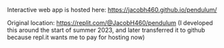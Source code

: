 Interactive web app is hosted here: https://jacobh460.github.io/pendulum/

Original location: https://replit.com/@JacobH460/pendulum (I developed this around the start of summer 2023, and later transferred it to github because repl.it wants me to pay for hosting now)
